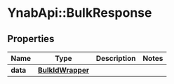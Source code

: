# YnabApi::BulkResponse

## Properties
Name | Type | Description | Notes
------------ | ------------- | ------------- | -------------
**data** | [**BulkIdWrapper**](BulkIdWrapper.md) |  | 



